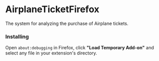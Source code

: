 # AirplaneTicketFirefox

The system for analyzing the purchase of Airplane tickets.

### Installing

Open `about:debugging` in Firefox, click **"Load Temporary Add-on"** and select any file in your extension's directory.
